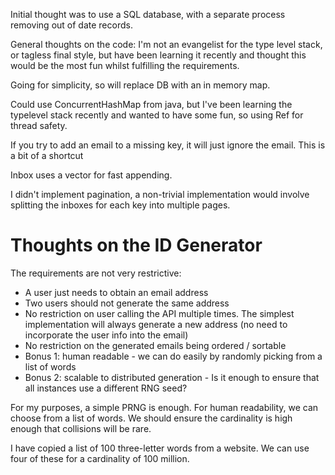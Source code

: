 Initial thought was to use a SQL database, with a separate process removing out of date records.

General thoughts on the code: I'm not an evangelist for the type level stack, or tagless final style, but have been learning
it recently and thought this would be the most fun whilst fulfilling the requirements.


Going for simplicity, so will replace DB with an in memory map.

Could use ConcurrentHashMap from java, but I've been learning the typelevel stack recently and wanted to have some fun, so using Ref for thread safety.

If you try to add an email to a missing key, it will just ignore the email. This is a bit of a shortcut

Inbox uses a vector for fast appending.

I didn't implement pagination, a non-trivial implementation would involve splitting the inboxes for each key into multiple pages.


# Thoughts on the ID Generator

The requirements are not very restrictive:
* A user just needs to obtain an email address
* Two users should not generate the same address
* No restriction on user calling the API multiple times. The simplest implementation will always generate a new address (no need to incorporate the user info into the email)
* No restriction on the generated emails being ordered / sortable
* Bonus 1: human readable - we can do easily by randomly picking from a list of words
* Bonus 2: scalable to distributed generation - Is it enough to ensure that all instances use a different RNG seed?

For my purposes, a simple PRNG is enough. For human readability, we can choose from a list of words. 
We should ensure the cardinality is high enough that collisions will be rare.

I have copied a list of 100 three-letter words from a website.
We can use four of these for a cardinality of 100 million.